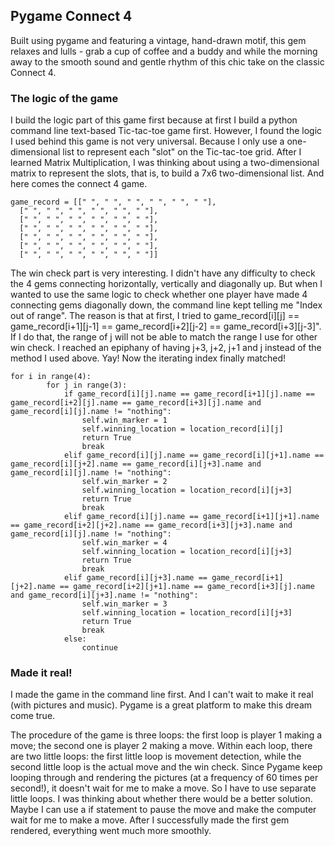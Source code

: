 ## Pygame Connect 4

Built using pygame and featuring a vintage, hand-drawn motif, this gem relaxes and lulls - grab a cup of coffee and a buddy and while the morning away to the smooth sound and gentle rhythm of this chic take on the classic Connect 4.

### The logic of the game

I build the logic part of this game first because at first I build a python command line text-based Tic-tac-toe game first. However, I found the logic I used behind this game is not very universal. Because I only use a one-dimensional list to represent each "slot" on the Tic-tac-toe grid. After I learned Matrix Multiplication, I was thinking about using a two-dimensional matrix to represent the slots, that is, to build a 7x6 two-dimensional list. And here comes the connect 4 game.
```
game_record = [[" ", " ", " ", " ", " ", " "],
  [" ", " ", " ", " ", " ", " "],
  [" ", " ", " ", " ", " ", " "],
  [" ", " ", " ", " ", " ", " "],
  [" ", " ", " ", " ", " ", " "],
  [" ", " ", " ", " ", " ", " "],
  [" ", " ", " ", " ", " ", " "]]
```

The win check part is very interesting. I didn't have any difficulty to check the 4 gems connecting horizontally, vertically and diagonally up. But when I wanted to use the same logic to check whether one player have made 4 connecting gems diagonally down, the command line kept telling me "Index out of range". The reason is that at first, I tried to game_record[i][j] == game_record[i+1][j-1] == game_record[i+2][j-2] == game_record[i+3][j-3]". If I do that, the range of j will not be able to match the range I use for other win check. I reached an epiphany of having j+3, j+2, j+1 and j instead of the method I used above. Yay! Now the iterating index finally matched!

```
for i in range(4):
        for j in range(3):
            if game_record[i][j].name == game_record[i+1][j].name == game_record[i+2][j].name == game_record[i+3][j].name and game_record[i][j].name != "nothing":
                self.win_marker = 1
                self.winning_location = location_record[i][j]
                return True
                break
            elif game_record[i][j].name == game_record[i][j+1].name == game_record[i][j+2].name == game_record[i][j+3].name and game_record[i][j].name != "nothing":
                self.win_marker = 2
                self.winning_location = location_record[i][j+3]
                return True
                break
            elif game_record[i][j].name == game_record[i+1][j+1].name == game_record[i+2][j+2].name == game_record[i+3][j+3].name and game_record[i][j].name != "nothing":
                self.win_marker = 4
                self.winning_location = location_record[i][j+3]
                return True
                break
            elif game_record[i][j+3].name == game_record[i+1][j+2].name == game_record[i+2][j+1].name == game_record[i+3][j].name and game_record[i][j+3].name != "nothing":
                self.win_marker = 3
                self.winning_location = location_record[i][j+3]
                return True
                break
            else:
                continue
```

### Made it real!
I made the game in the command line first. And I can't wait to make it real (with pictures and music). Pygame is a great platform to make this dream come true.

The procedure of the game is three loops: the first loop is player 1 making a move; the second one is player 2 making a move. Within each loop, there are two little loops: the first little loop is movement detection, while the second little loop is the actual move and the win check. Since Pygame keep looping through and rendering the pictures (at a frequency of 60 times per second!), it doesn't wait for me to make a move. So I have to use separate little loops. I was thinking about whether there would be a better solution. Maybe I can use a if statement to pause the move and make the computer wait for me to make a move. After I successfully made the first gem rendered, everything went much more smoothly.

